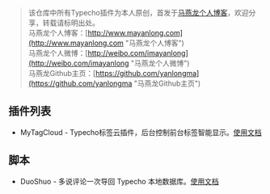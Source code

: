 
> 该仓库中所有Typecho插件为本人原创，首发于[马燕龙个人博客](http://www.mayanlong.com "马燕龙个人博客")，欢迎分享，转载请标明出处。<br>
> 马燕龙个人博客：[http://www.mayanlong.com](http://www.mayanlong.com "马燕龙个人博客")<br>
> 马燕龙个人微博：[http://weibo.com/imayanlong](http://weibo.com/imayanlong "马燕龙个人微博")<br>
> 马燕龙Github主页：[https://github.com/yanlongma](https://github.com/yanlongma "马燕龙Github主页")<br>


## 插件列表
- MyTagCloud - Typecho标签云插件，后台控制前台标签智能显示。[使用文档](http://www.mayanlong.com/archives/2016/53.html)


## 脚本
- DuoShuo - 多说评论一次导回 Typecho 本地数据库。[使用文档](http://www.mayanlong.com/archives/2017/duoshuo-to-typecho.html)